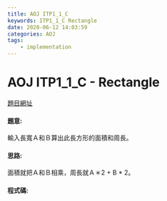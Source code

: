 ```yaml
---
title: AOJ ITP1_1_C
keywords: ITP1_1_C Rectangle
date: 2020-06-12 14:03:59
categories: AOJ
tags:
    - implementation
---
```

# AOJ ITP1_1_C - Rectangle
[題目網址](https://onlinejudge.u-aizu.ac.jp/courses/lesson/2/ITP1/1/ITP1_1_C)

#### 題意:
輸入長寬Ａ和Ｂ算出此長方形的面積和周長。
<!-- more -->
#### 思路:
面積就把Ａ和Ｂ相乘，周長就Ａ＊2 + B * 2。

#### 程式碼:
<script src="https://gist.github.com/Daviswww/27874857e79e6ac43ed5d4ddd8f14adf.js"></script>
